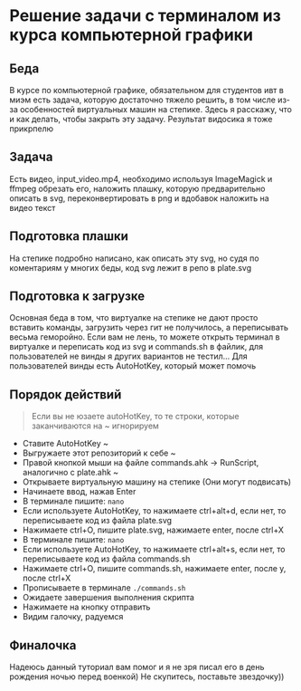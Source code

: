 # Решение задачи с терминалом из курса компьютерной графики
## Беда
В курсе по компьютерной графике, обязательном для студентов ивт в миэм есть задача, которую достаточно тяжело решить, в том числе из-за особенностей виртуальных машин на степике. Здесь я расскажу, что и как делать, чтобы закрыть эту задачу. Результат видосика я тоже прикрпелю
## Задача
Есть видео, input_video.mp4, необходимо используя ImageMagick и ffmpeg обрезать его, наложить плашку, которую предварительно описать в svg, переконвертировать в png и вдобавок наложить на видео текст
## Подготовка плашки
На степике подробно написано, как описать эту svg, но судя по коментариям у многих беды, код svg лежит в репо в plate.svg
## Подготовка к загрузке
Основная беда в том, что виртуалке на степике не дают просто вставить команды, загрузить через гит не получилось, а переписывать весьма геморойно.
Если вам не лень, то можете открыть терминал в виртуалке и переписать код из svg и commands.sh в файлик, для пользователей не винды я других вариантов не тестил...
Для пользователей винды есть AutoHotKey, который может помочь
## Порядок действий
> Если вы не юзаете autoHotKey, то те строки, которые заканчиваются на ~ игнорируем
 * Cтавите AutoHotKey ~
 * Выгружаете этот репозиторий к себе ~
 * Правой кнопкой мыши на файле commands.ahk -> RunScript, аналогично с plate.ahk ~
 * Открываете виртуальную машину на степике (Они могут подвисать)
 * Начинаете ввод, нажав Enter
 * В терминале пишите: `nano`
 * Если используете AutoHotKey, то нажимаете ctrl+alt+d, если нет, то переписываете код из файла plate.svg
 * Нажимаете ctrl+O, пишите plate.svg, нажимаете enter, после ctrl+X
 * В терминале пишите: `nano`
 * Если используете AutoHotKey, то нажимаете ctrl+alt+s, если нет, то переписываете код из файла commands.sh
 * Нажимаете ctrl+O, пишите commands.sh, нажимаете enter, после y, после ctrl+X
 * Прописываете в терминале `./commands.sh`
 * Ожидаете завершения выполнения скрипта
 * Нажимаете на кнопку отправить
 * Видим галочку, радуемся

## Финалочка
Надеюсь данный туториал вам помог и я не зря писал его в день рождения ночью перед военкой)
Не скупитесь, поставьте звездочку))